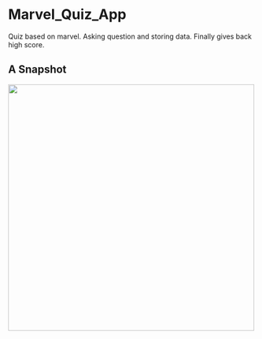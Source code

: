 # Marvel_Quiz_App

Quiz based on marvel. Asking question and storing data. Finally gives back high score.

## A Snapshot 
<img src="https://user-images.githubusercontent.com/77344547/182017916-f88cde42-7336-46a6-a1ce-2b5b94911dee.jpg" weight="300" height="500" >
